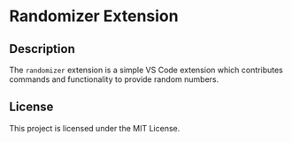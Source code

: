 # Randomizer Extension

## Description

The `randomizer` extension is a simple VS Code extension which contributes commands
and functionality to provide random numbers.

## License

This project is licensed under the MIT License.
